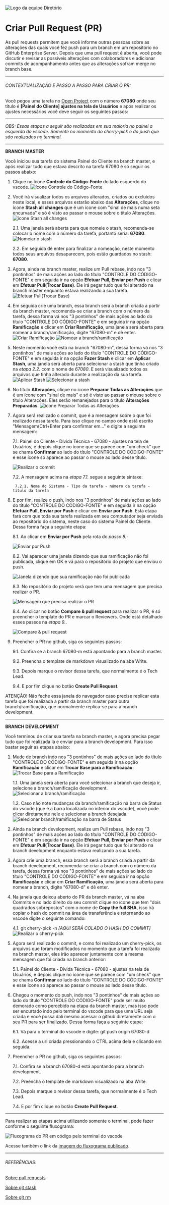 ![](../../img/logo_diretorio.png "Logo da equipe Diretório")
 
# Criar Pull Request (PR)
 
As pull requests permitem que você informe outras pessoas sobre as alterações das quais você fez push para um branch em um repositório no GitHub Enterprise Server. Depois que uma pull request é aberta, você pode discutir e revisar as possíveis alterações com colaboradores e adicionar commits de acompanhamento antes que as alterações sofram merge no branch base.
 
---
 
###### CONTEXTUALIZAÇÃO E PASSO A PASSO PARA CRIAR O PR:
 
Você pegou uma tarefa no [Open Project](https://projetos.nasajon.com.br/) com o número **67080** onde seu título é **[Painel do Cliente] ajustes na tela de Usuários** e após realizar os ajustes necessários você deve seguir os seguintes passos:
 
---
 
*OBS: Essas etapas a seguir são realizadas em sua maioria no painel a esquerda do vscode. Somente no momento do cherry-pick e do push que são realizados no terminal.*
 
---
 
**BRANCH MASTER**
 
Você iniciou sua tarefa do sistema Painel do Cliente na branch master, e após realizar tudo que estava descrito na tarefa 67080 é só seguir os passos abaixo:
 
1. Clique no ícone **Controle do Código-Fonte** do lado esquerdo do vscode.
![ícone Controle do Código-Fonte](../../img/PR/icone_controle-codigo-fonte.png)
 
2. Você irá visualizar todos os arquivos alterados, criados ou excluídos neste local, e esses arquivos estarão abaixo das **Alterações**, clique no ícone **Stash all changes** que é um ícone com "sinal de mais numa seta encurvada" e só é visto ao passar o mouse sobre o título Alterações.
![ícone Stash all changes](../../img/PR/stash-all-changes.png)
 
    2.1. Uma janela será aberta para que nomeie o stash, recomenda-se colocar o nome com o número da tarefa, portanto seria: **67080**.
![Nomeiar o stash](../../img/PR/stash-all-changes_nomear.png)
 
    2.2. Em seguida dê enter para finalizar a nomeação, neste momento todos seus arquivos desaparecem, pois estão guardados no stash: **67080**.
 
3. Agora, ainda na branch master, realize um Pull rebase, indo nos "3 pontinhos" de mais ações ao lado do título "CONTROLE DO CÓDIGO-FONTE" e em seguida ir na opção **Efetuar Pull, Enviar por Push** e clicar em **Efetuar Pull(Trocar Base)**. Ele irá pegar tudo que foi alterado na branch master enquanto estava realizando a sua tarefa.
![Efetuar Pull(Trocar Base)](../../img/PR/pull-rebase.png)
 
4. Em seguida crie uma branch, essa branch será a branch criada a partir da branch master, recomenda-se criar a branch com o número da tarefa, dessa forma vá nos "3 pontinhos" de mais ações ao lado do título "CONTROLE DO CÓDIGO-FONTE" e em seguida ir na opção **Ramificação** e clicar em **Criar Ramificação**, uma janela será aberta para nomear a branch/ramificação, digite "67080-m" e dê enter.
![Criar Ramificação](../../img/PR/criar-ramificacao.png)
![Nomear a branch/ramificação](../../img/PR/criar-ramificacao_nomear.png)
 
5. Neste momento você está na branch "67080-m", dessa forma vá nos "3 pontinhos" de mais ações ao lado do título "CONTROLE DO CÓDIGO-FONTE" e em seguida ir na opção **Fazer Stash** e clicar em **Aplicar Stash**, uma janela será aberta para selecionar a stash que tinha criado na *etapa 2.2.* com o nome de *67080*. E será visualizado todos os arquivos que tinha alterado durante a realização da sua tarefa.
![Aplicar Stash](../../img/PR/aplicar-stash.png)
![Selecionar a stash](../../img/PR/aplicar-stash_selecionar.png)
 
6. No título **Alterações**, clique no ícone **Preparar Todas as Alterações** que é um ícone com "sinal de mais" e só é visto ao passar o mouse sobre o título Alterações. Eles serão remanejados para o título **Alterações Preparadas**.
![ícone Preparar Todas as Alterações](../../img/PR/preparar-todas-alteracoes.png)
 
7. Agora será realizado o commit, que é a mensagem sobre o que foi realizado nessa tarefa. Para isso clique no campo onde está escrito "Mensagem(Ctrl+Enter para confirmar em..." e digite a seguinte mensagem:
 
    7.1. Painel do Cliente - Dívida Técnica - 67080 - ajustes na tela de Usuários, e depois clique no ícone que se parece com "um check" que se chama **Confirmar** ao lado do título "CONTROLE DO CÓDIGO-FONTE" e esse ícone só aparece ao passar o mouse ao lado desse título.

    ![Realizar o commit](../../img/PR/commit_confirmar.png)
 
    7.2. A mensagem acima na *etapa 7.1.* segue a seguinte sintaxe:
 
        7.2.1. Nome do Sistema - Tipo da tarefa - número da tarefa - título da tarefa
 
8. E por fim, realize o push, indo nos "3 pontinhos" de mais ações ao lado do título "CONTROLE DO CÓDIGO-FONTE" e em seguida ir na opção **Efetuar Pull, Enviar por Push** e clicar em **Enviar por Push**. Esta etapa fará com que toda sua tarefa realizada em seu computador seja enviada ao repositório do sistema, neste caso do sistema Painel do Cliente. Dessa forma faça a seguinte etapa:
 
    8.1. Ao clicar em **Enviar por Push** pela rota do *passo 8.*:

    ![Enviar por Push](../../img/PR/enviar-push.png)
 
    8.2. Vai aparecer uma janela dizendo que sua ramificação não foi publicada, clique em OK e vá para o repositório do projeto que enviou o push.

    ![Janela dizendo que sua ramificação não foi publicada](../../img/PR/enviar-push_msg.png)

    8.3. No repositório do projeto verá que tem uma mensagem que precisa realizar o PR.

    ![Mensagem que precisa realizar o PR](../../img/PR/PR_sem-push-terminal.png)

    8.4. Ao clicar no botão **Compare & pull request** para realizar o PR, é só preencher o template do PR e marcar o Reviewers. Onde está detalhado esses passos na *etapa 9.*.

    ![Compare & pull request](../../img/PR/criando_PR.png)
 
9. Preencher o PR no github, siga os seguintes passos:
 
    9.1. Confira se a branch 67080-m está apontando para a branch master.
   
    9.2. Preencha o template de markdown visualizado na aba Write.
   
    9.3. Depois marque o revisor dessa tarefa, que normalmente é o Tech Lead.
   
    9.4. E por fim clique no botão **Create Pull Request**.
 
ATENÇÃO! Não feche essa janela do navegador caso precise replicar esta tarefa que foi realizada a partir da branch master para outra branch/ramificação, que normalmente replica-se para a branch development.
 
---
 
**BRANCH DEVELOPMENT**
 
Você terminou de criar sua tarefa na branch master, e agora precisa pegar tudo que foi realizada lá e enviar para a branch development. Para isso bastar seguir as etapas abaixo:
 
1. Mude de branch indo nos "3 pontinhos" de mais ações ao lado do título "CONTROLE DO CÓDIGO-FONTE" e em seguida ir na opção **Ramificação** e clicar em **Trocar Base para a Ramificação**:
![Trocar Base para a Ramificação](../../img/PR/trocar-ramificacao.png)

    1.1. Uma janela será aberta para você selecionar a branch que deseja ir, selecione a branch/ramificação development.
![Selecionar a branch/ramificação](../../img/PR/trocar-ramificacao_selecionar.png)

    1.2. Caso não note mudanças da branch/ramificação na barra de Status do vscode (que é a barra localizada no inferior do vscode), você pode clicar diretamente nele e selecionar a branch desejada.
![Selecionar branch/ramificação na barra de Status](../../img/PR/trocar-ramificacao_selecionar-barra.png)
 
2. Ainda na branch development, realize um Pull rebase, indo nos "3 pontinhos" de mais ações ao lado do título "CONTROLE DO CÓDIGO-FONTE" e em seguida ir na opção **Efetuar Pull, Enviar por Push** e clicar em **Efetuar Pull(Trocar Base)**. Ele irá pegar tudo que foi alterado na branch development enquanto estava realizando a sua tarefa.
 
3. Agora crie uma branch, essa branch será a branch criada a partir da branch development, recomenda-se criar a branch com o número da tarefa, dessa forma vá nos "3 pontinhos" de mais ações ao lado do título "CONTROLE DO CÓDIGO-FONTE" e em seguida ir na opção **Ramificação** e clicar em **Criar Ramificação**, uma janela será aberta para nomear a branch, digite "67080-d" e dê enter.
 
4. Na janela que deixou aberto do PR da branch master, vá na aba Commits e no lado direito do seu commit clique no ícone que tem "dois quadrados sobrepostos" com o nome de **Copy the full SHA**, isso irá copiar o hash do commit na área de transferência e retornando ao vscode digite o seguinte comando:
 
    4.1. git cherry-pick -n *[AQUI SERÁ COLADO O HASH DO COMMIT]*
![Realizar o cherry-pick](../../img/PR/cherry-pick.png)
 
5. Agora será realizado o commit, e como foi realizado um cherry-pick, os arquivos que foram modificados no momento que a tarefa foi realizada na branch master, eles irão aparecer juntamente com a mesma mensagem que foi criada na branch anterior:
 
    5.1. Painel do Cliente - Dívida Técnica - 67080 - ajustes na tela de Usuários, e depois clique no ícone que se parece com "um check" que se chama **Confirmar** ao lado do título "CONTROLE DO CÓDIGO-FONTE" e esse ícone só aparece ao passar o mouse ao lado desse título.
 
6. Chegou o momento do push, indo nos "3 pontinhos" de mais ações ao lado do título "CONTROLE DO CÓDIGO-FONTE" pode ser muito demorado como percebido na etapa da branch master, mas isso pode ser encurtado indo pelo terminal do vscode para que uma URL seja criada e você possa dali mesmo acessar o github diretamente com o seu PR para ser finalizado. Dessa forma faça a seguinte etapa:
 
    6.1. Vá para o terminal do vscode e digite: git push origin 67080-d
 
    6.2. Acesse a url criada pressionando o CTRL acima dela e clicando em seguida.
 
7. Preencher o PR no github, siga os seguintes passos:
 
    7.1. Confira se a branch 67080-d está apontando para a branch development.
   
    7.2. Preencha o template de markdown visualizado na aba Write.
   
    7.3. Depois marque o revisor dessa tarefa, que normalmente é o Tech Lead.
   
    7.4. E por fim clique no botão **Create Pull Request**.
 
---
 
Para realizar as etapas acima utilizando somente o terminal, pode fazer conforme o seguinte fluxograma:
 
![](../../img/PR/fluxograma%20PR.png "Fluxograma do PR em código pelo terminal do vscode")
 
Acesse também o link da [imagem do fluxograma publicado](https://viewer.diagrams.net/?tags=%7B%7D&highlight=0000ff&edit=_blank&layers=1&nav=1#G1gCvnOQ6-5K4I7lCedE5268bpthF3v_GD).
 
---
 
###### REFERÊNCIAS:
[Sobre pull requests](https://docs.github.com/pt/enterprise-server@3.0/pull-requests/collaborating-with-pull-requests/proposing-changes-to-your-work-with-pull-requests/about-pull-requests)

[Sobre git stash](https://git-scm.com/docs/git-stash/pt_BR)

[Sobre git rm](https://git-scm.com/docs/git-rm)